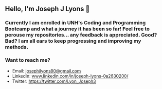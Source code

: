 ## Hello, I'm Joseph J Lyons 👋

### Currently I am enrolled in UNH's Coding and Programming Bootcamp and what a journey it has been so far! Feel free to perouse my repositories... any feedback is appreciated. Good? Bad? I am all ears to keep progressing and improving my methods.

### Want to reach me?
* Email: josephjlyons90@gmail.com
* LinkedIn: www.linkedin.com/in/joseph-lyons-0a2630200/
* Twitter: https://twitter.com/Lyon_Joseph3



<!--
**Josephjlyons/Josephjlyons** is a ✨ _special_ ✨ repository because its `README.md` (this file) appears on your GitHub profile.

Here are some ideas to get you started:

- 🔭 I’m currently working on ...
- 🌱 I’m currently learning ...
- 👯 I’m looking to collaborate on ...
- 🤔 I’m looking for help with ...
- 💬 Ask me about ...
- 📫 How to reach me: ...
- 😄 Pronouns: ...
- ⚡ Fun fact: ...
-->
